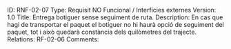 ID: RNF-02-07
Type:  Requisit NO Funcional / Interfícies externes
Version: 1.0
Title: Entrega botiguer sense seguiment de ruta.
Description: En cas que hagi de transportar el paquet el botiguer no hi haurà opció de seguiment del paquet, tot i això quedarà constància dels quilòmetres del trajecte. 
Relations: RF-02-06
Comments: 
